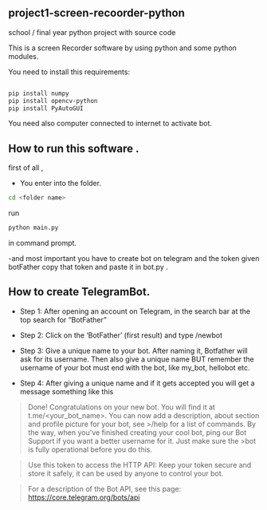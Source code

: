 ## project1-screen-recoorder-python
school / final year python project with source code

This is a screen Recorder software by using python and some python modules.

You need to install this requirements:
```sh

pip install numpy
pip install opencv-python
pip install PyAutoGUI
```
You need also computer connected to internet to activate bot.

## How to run this software .
first of all ,
- You enter into the folder.
```sh
cd <folder name>
```
run
```sh
python main.py
```
in command prompt.

-and most important you have to create bot on telegram and the token given botFather copy that token and paste it in bot.py  .

## How to create TelegramBot.
- Step 1: After opening an account on Telegram, in the search bar at the top search for “BotFather”

- Step 2: Click on the ‘BotFather’ (first result) and type /newbot

- Step 3: Give a unique name to your bot. After naming it, Botfather will ask for its username. Then also give a unique name BUT remember the username of your bot must end with the bot, like my_bot, hellobot etc.

- Step 4: After giving a unique name and if it gets accepted you will get a message something like this 

>
>Done! Congratulations on your new bot. You will find it at t.me/<your_bot_name>. You can now add a description, about section and profile picture for your bot, see >/help for a list of commands. By the way, when you've finished creating your cool bot, ping our Bot Support if you want a better username for it. Just make sure the >bot is fully operational before you do this.

>Use this token to access the HTTP API:
><your own token which is different for every user>
>Keep your token secure and store it safely, it can be used by anyone to control your bot.

>For a description of the Bot API, see this page: https://core.telegram.org/bots/api

